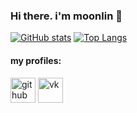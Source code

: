 ### Hi there. i'm moonlin 👋

[![GitHub stats](https://github-readme-stats.vercel.app/api?username=moonlincoder&theme=dracula)](https://github.com/moonlincoder)
[![Top Langs](https://github-readme-stats.vercel.app/api/top-langs/?username=moonlincoder&hide=c&theme=dracula)](https://github.com/moonlincoder)

#### my profiles:
  [<img src='https://cdn.jsdelivr.net/npm/simple-icons@3.0.1/icons/github.svg' alt='github' height='40'>](https://github.com/moonlincoder) 
  [<img src='https://cdn.jsdelivr.net/npm/simple-icons@3.0.1/icons/vk.svg' alt='vk' height='40'>](https://vk.com/marmokonemove)  
<!--  [<img src='https://cdn.jsdelivr.net/npm/simple-icons@3.0.1/icons/icloud.svg' alt='website' height='40'>](xaq-team.github.io) -->
  
